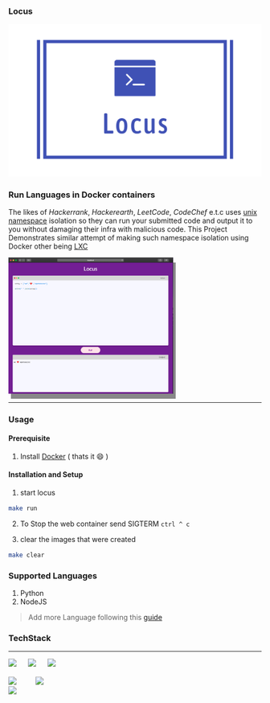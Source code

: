 ### Locus

<img src="images/banner_logo.png">

### Run Languages in Docker containers 

The likes of *Hackerrank*, *Hackerearth*, *LeetCode*, *CodeChef* e.t.c uses [unix namespace](https://en.wikipedia.org/wiki/Linux_namespaces) isolation so they can run your submitted code and output it to you without damaging their infra with malicious code. This Project Demonstrates similar attempt of making such namespace isolation using Docker other being [LXC](https://en.wikipedia.org/wiki/Linux_namespaces#Adoption)

<img alt="screenshot" src="images/screenshot.png" style="box-shadow: 5px 10px #888888; width:65%">

---

### Usage


#### Prerequisite

1. Install [Docker](https://docs.docker.com/engine/install/) ( thats it :smile: )

#### Installation and Setup

1. start locus 

```sh
make run 
```

2. To Stop the web container send SIGTERM `ctrl ^ c`


3. clear the images that were created 

```sh
make clear
```


### Supported Languages

1. Python
2. NodeJS

> Add more Language following this [guide](extension.md)

### TechStack

---

<div>
<img style="display: inline-block" width="7%" src="https://cdn.svgporn.com/logos/html-5.svg">
<img style="display: inline-block" width="7%" src="https://cdn.svgporn.com/logos/css-3.svg">
<img style="display: inline-block" width="10%" src="https://cdn.svgporn.com/logos/javascript.svg">
</div>
<br>
<div>
 <img style="display: inline-block" width="10%" src="https://cdn.svgporn.com/logos/bash.svg">
<img style="display: inline-block" width="8%" src="https://cdn.svgporn.com/logos/gopher.svg">
</div>

<img style="display: inline-block" width="30%" src="https://cdn.svgporn.com/logos/docker.svg">
